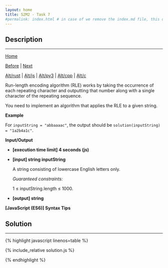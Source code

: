 ```yaml
---
layout: home
title: S2M2 - Task 7
#permalink: index.html # in case of we remove the index.md file, this doc will be the index page
---
```


<div class="row">
<div class="columnStmt" markdown="1">

##  Description
------

[Home](../README.md)

[Before](../S2M2_Task_6/README.md) | [Next](../S2M3_Task_1/README.md)

[Alt/rust](./Alt_rust/README.md) | [Alt/js](./Alt_js/README.html) | [Alt/py3](./Alt_py3/README.md) | [Alt/cpp](./Alt_cpp/README.md) | [Alt/c](./Alt_c/README.md)

Run-length encoding algorithm (RLE) works by taking the occurrence of each repeating character and outputting that number along with a single character of the repeating sequence.

You need to implement an algorithm that applies the RLE to a given string.

**Example**

For `inputString = "abbaaaac"`, the output should be `solution(inputString) = "1a2b4a1c"`.

**Input/Output**

* **[execution time limit] 4 seconds (js)**

* **[input] string inputString**

    A string consisting of lowercase English letters only.

    *Guaranteed constraints:*

    1 ≤ inputString.length ≤ 1000.

* **[output] string**   

**[JavaScript (ES6)] Syntax Tips**

</div>
<div class="columnSol" markdown="1">

## Solution
------

{% highlight javascript linenos=table %}

{% include_relative solution.js %}

{% endhighlight %}

</div>
</div>